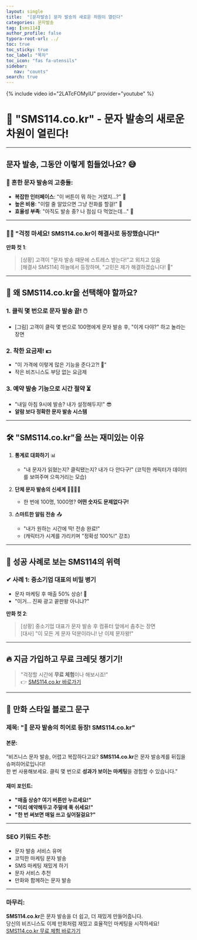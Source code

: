 ```yaml
---
layout: single
title:  "[문자발송] 문자 발송의 새로운 차원이 열린다"
categories: 문자발송
tag: [sms114]
author_profile: false
typora-root-url: ../
toc: true
toc_sticky: true
toc_label: "목차"
toc_icon: "fas fa-utensils" 
sidebar:
   nav: "counts"
search: true
---
```


{% include video id="2LATcFOMyIU" provider="youtube" %}

# 📢 "SMS114.co.kr" - 문자 발송의 새로운 차원이 열린다!

---

## 문자 발송, 그동안 이렇게 힘들었나요? 😅

### 📌 흔한 문자 발송의 고충들:
- **복잡한 인터페이스**: "이 버튼이 뭐 하는 거였지…?" 🤔  
- **높은 비용**: "이럴 줄 알았으면 그냥 전화를 할걸!" 💸  
- **효율성 부족**: "아직도 발송 중? 나 점심 다 먹었는데…" 🍔

---

### 🦸‍♂️ "걱정 마세요! SMS114.co.kr이 해결사로 등장했습니다!"  

**만화 컷 1**:  
> [상황] 고객이 "문자 발송 때문에 스트레스 받는다!"고 외치고 있음  
> [해결사 SMS114] 하늘에서 등장하며, "고민은 제가 해결하겠습니다! 🚀"  

---

## 📲 왜 SMS114.co.kr을 선택해야 할까요?

### **1. 클릭 몇 번으로 문자 발송 끝!** 🖱️  
- [그림] 고객이 클릭 몇 번으로 100명에게 문자 발송 후, "이게 다야?" 하고 놀라는 장면  

### **2. 착한 요금제!** 💵  
- "이 가격에 이렇게 많은 기능을 준다고?! 🤩"  
- 작은 비즈니스도 부담 없는 요금제  

### **3. 예약 발송 기능으로 시간 절약** ⏳  
- "내일 아침 9시에 발송? 내가 설정해두지!" 😎  
- **알람 보다 정확한 문자 발송 시스템**

---

## 🛠️ "SMS114.co.kr"을 쓰는 재미있는 이유

1. **통계로 대화하기** 📊  
   - "내 문자가 읽혔는지? 클릭됐는지? 내가 다 안다구!" (코믹한 캐릭터가 데이터를 보여주며 으쓱거리는 모습)

2. **단체 문자 발송의 신세계** 👨‍👩‍👧‍👦  
   - 한 번에 100명, 1000명? **어떤 숫자도 문제없다구!**  

3. **스마트한 알림 전송** 📤  
   - "내가 원하는 시간에 딱! 전송 완료!"  
   - (캐릭터가 시계를 가리키며 "정확성 100%!" 강조)

---

## 🎉 성공 사례로 보는 SMS114의 위력

### **✔ 사례 1: 중소기업 대표의 비밀 병기**  
- 문자 마케팅 후 매출 50% 상승! 🎯  
- "이거… 진짜 광고 끝판왕 아니냐?"  

**만화 컷 2**:  
> [상황] 중소기업 대표가 문자 발송 후 컴퓨터 앞에서 춤추는 장면  
> [대사] "이 모든 게 문자 덕분이라니! 난 이제 문자왕!"  

---

## 🔥 지금 가입하고 무료 크레딧 챙기기!

> "걱정할 시간에 **무료 체험**이나 해보시죠!"  
> 👉 [SMS114.co.kr 바로가기](https://sms114.co.kr)

---

## 📢 만화 스타일 블로그 문구

### **제목**: "📲 문자 발송의 히어로 등장! SMS114.co.kr"

#### **본문**:
"비즈니스 문자 발송, 어렵고 복잡하다고요? **SMS114.co.kr**은 문자 발송계를 뒤집을 슈퍼히어로입니다!  
한 번 사용해보세요. 클릭 몇 번으로 **성과가 보이는 마케팅**을 경험할 수 있습니다."

#### **재미 포인트**:
- **"매출 상승? 여기 버튼만 누르세요!"**  
- **"미리 예약해두고 주말에 푹 쉬세요!"**  
- **"한 번 써보면 매일 쓰고 싶어질걸요?"**

---

### SEO 키워드 추천:
- 문자 발송 서비스 유머  
- 코믹한 마케팅 문자 발송  
- SMS 마케팅 재밌게 하기  
- 문자 서비스 추천  
- 만화와 함께하는 문자 발송

---

### 마무리:
**SMS114.co.kr**은 문자 발송을 더 쉽고, 더 재밌게 만들어줍니다.  
당신의 비즈니스도 이제 만화처럼 재밌고 효율적인 마케팅을 시작하세요!  
[SMS114.co.kr 무료 체험 바로가기](https://sms114.co.kr)  